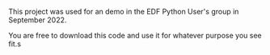 This project was used for an demo in the EDF Python User's group in September 2022.

You are free to download this code and use it for whatever purpose you see fit.s